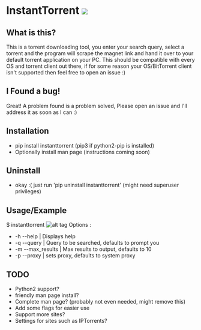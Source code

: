 # InstantTorrent <img src="http://www.free-emoticons.com/files/computer-emoticons/4379.png" style="border:0px;vertical-align:middle">

## What is this?
This is a torrent downloading tool, you enter your search query, select a torrent and the program will scrape the magnet link and hand it over to your default torrent application on your PC.
This should be compatible with every OS and torrent client out there, if for some reason your OS/BitTorrent client isn't supported then feel free to open an issue :)

## I Found a bug!
Great! A problem found is a problem solved, Please open an issue and I'll address it as soon as I can :)

## Installation
* pip install instanttorrent (pip3 if python2-pip is installed)
* Optionally install man page (instructions coming soon)

## Uninstall
* okay :( just run 'pip uninstall instanttorrent' (might need superuser privileges)

## Usage/Example
$ instanttorrent
![alt tag](http://i.imgur.com/N4tyFaF.jpg)
Options :
* -h --help | Displays help
* -q --query | Query to be searched, defaults to prompt you
* -m --max_results | Max results to output, defaults to 10
* -p --proxy | sets proxy, defaults to system proxy

## TODO
* Python2 support?
* friendly man page install?
* Complete man page? (probably not even needed, might remove this)
* Add some flags for easier use
* Support more sites?
* Settings for sites such as IPTorrents?
